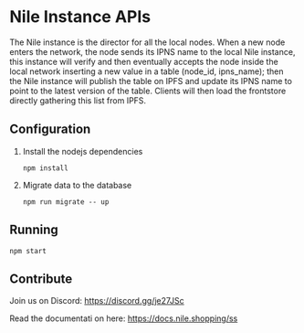 # Nile Instance APIs
The Nile instance is the director for all the local nodes. When a new node enters the network, the node sends its IPNS name to the local Nile instance, this instance will verify and then eventually accepts the node inside the local network inserting a new value in a table (node_id, ipns_name); then the Nile instance will publish the table on IPFS and update its IPNS name to point to the latest version of the table. Clients will then load the frontstore directly gathering this list from IPFS.

## Configuration
1. Install the nodejs dependencies
    ```
    npm install
    ```
2. Migrate data to the database
    ```
    npm run migrate -- up
    ```

## Running
```
npm start
```

## Contribute
Join us on Discord: https://discord.gg/je27JSc

Read the documentati  on here: https://docs.nile.shopping/ss
